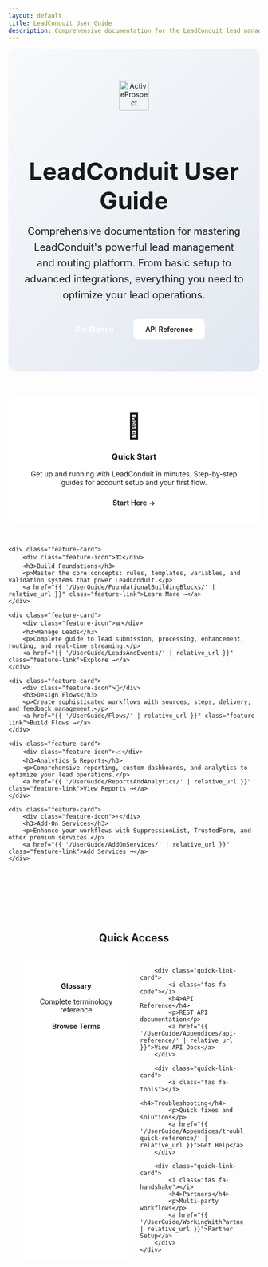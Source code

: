 ```yaml
---
layout: default
title: LeadConduit User Guide
description: Comprehensive documentation for the LeadConduit lead management platform
---
```


<div class="hero-section">
    <div class="hero-content">
        <img src="{{ '/images/activeprospect_logo.png' | relative_url }}" alt="ActiveProspect" class="hero-logo">
        <h1 class="hero-title">LeadConduit User Guide</h1>
        <p class="hero-description">
            Comprehensive documentation for mastering LeadConduit's powerful lead management and routing platform. 
            From basic setup to advanced integrations, everything you need to optimize your lead operations.
        </p>
        <div class="hero-actions">
            <a href="{{ '/UserGuide/GettingStarted/' | relative_url }}" class="btn btn-primary">Get Started</a>
            <a href="{{ '/UserGuide/Appendices/api-reference/' | relative_url }}" class="btn btn-secondary">API Reference</a>
        </div>
    </div>
</div>

<div class="features-grid">
    <div class="feature-card">
        <div class="feature-icon">🚀</div>
        <h3>Quick Start</h3>
        <p>Get up and running with LeadConduit in minutes. Step-by-step guides for account setup and your first flow.</p>
        <a href="{{ '/UserGuide/GettingStarted/' | relative_url }}" class="feature-link">Start Here →</a>
    </div>
    
    <div class="feature-card">
        <div class="feature-icon">🏗️</div>
        <h3>Build Foundations</h3>
        <p>Master the core concepts: rules, templates, variables, and validation systems that power LeadConduit.</p>
        <a href="{{ '/UserGuide/FoundationalBuildingBlocks/' | relative_url }}" class="feature-link">Learn More →</a>
    </div>
    
    <div class="feature-card">
        <div class="feature-icon">📊</div>
        <h3>Manage Leads</h3>
        <p>Complete guide to lead submission, processing, enhancement, routing, and real-time streaming.</p>
        <a href="{{ '/UserGuide/LeadsAndEvents/' | relative_url }}" class="feature-link">Explore →</a>
    </div>
    
    <div class="feature-card">
        <div class="feature-icon">🔄</div>
        <h3>Design Flows</h3>
        <p>Create sophisticated workflows with sources, steps, delivery, and feedback management.</p>
        <a href="{{ '/UserGuide/Flows/' | relative_url }}" class="feature-link">Build Flows →</a>
    </div>
    
    <div class="feature-card">
        <div class="feature-icon">📈</div>
        <h3>Analytics & Reports</h3>
        <p>Comprehensive reporting, custom dashboards, and analytics to optimize your lead operations.</p>
        <a href="{{ '/UserGuide/ReportsAndAnalytics/' | relative_url }}" class="feature-link">View Reports →</a>
    </div>
    
    <div class="feature-card">
        <div class="feature-icon">⚡</div>
        <h3>Add-On Services</h3>
        <p>Enhance your workflows with SuppressionList, TrustedForm, and other premium services.</p>
        <a href="{{ '/UserGuide/AddOnServices/' | relative_url }}" class="feature-link">Add Services →</a>
    </div>
</div>

<div class="quick-access">
    <h2>Quick Access</h2>
    <div class="quick-links-grid">
        <div class="quick-link-card">
            <i class="fas fa-book"></i>
            <h4>Glossary</h4>
            <p>Complete terminology reference</p>
            <a href="{{ '/UserGuide/Appendices/glossary/' | relative_url }}">Browse Terms</a>
        </div>
        
        <div class="quick-link-card">
            <i class="fas fa-code"></i>
            <h4>API Reference</h4>
            <p>REST API documentation</p>
            <a href="{{ '/UserGuide/Appendices/api-reference/' | relative_url }}">View API Docs</a>
        </div>
        
        <div class="quick-link-card">
            <i class="fas fa-tools"></i>
            <h4>Troubleshooting</h4>
            <p>Quick fixes and solutions</p>
            <a href="{{ '/UserGuide/Appendices/troubleshooting-quick-reference/' | relative_url }}">Get Help</a>
        </div>
        
        <div class="quick-link-card">
            <i class="fas fa-handshake"></i>
            <h4>Partners</h4>
            <p>Multi-party workflows</p>
            <a href="{{ '/UserGuide/WorkingWithPartners/' | relative_url }}">Partner Setup</a>
        </div>
    </div>
</div>

<style>
/* Hero Section */
.hero-section {
    text-align: center;
    padding: 4rem 2rem;
    background: linear-gradient(135deg, #f8fafc 0%, #e2e8f0 100%);
    border-radius: 1rem;
    margin-bottom: 3rem;
}

.hero-logo {
    height: 60px;
    margin-bottom: 1.5rem;
}

.hero-title {
    font-size: 3rem;
    font-weight: 700;
    color: var(--text-primary);
    margin-bottom: 1rem;
}

.hero-description {
    font-size: 1.25rem;
    color: var(--text-secondary);
    max-width: 600px;
    margin: 0 auto 2rem auto;
    line-height: 1.6;
}

.hero-actions {
    display: flex;
    gap: 1rem;
    justify-content: center;
    flex-wrap: wrap;
}

.btn {
    display: inline-block;
    padding: 0.75rem 1.5rem;
    border-radius: 0.5rem;
    text-decoration: none;
    font-weight: 600;
    transition: all 0.2s;
}

.btn-primary {
    background: var(--primary-color);
    color: white;
}

.btn-primary:hover {
    background: #1d4ed8;
    text-decoration: none;
}

.btn-secondary {
    background: white;
    color: var(--primary-color);
    border: 2px solid var(--primary-color);
}

.btn-secondary:hover {
    background: var(--primary-color);
    color: white;
    text-decoration: none;
}

/* Features Grid */
.features-grid {
    display: grid;
    grid-template-columns: repeat(auto-fit, minmax(300px, 1fr));
    gap: 2rem;
    margin-bottom: 4rem;
}

.feature-card {
    background: white;
    border: 1px solid var(--border-color);
    border-radius: 0.75rem;
    padding: 2rem;
    text-align: center;
    transition: all 0.2s;
}

.feature-card:hover {
    border-color: var(--primary-color);
    box-shadow: var(--shadow-lg);
    transform: translateY(-2px);
}

.feature-icon {
    font-size: 3rem;
    margin-bottom: 1rem;
    display: block;
}

.feature-card h3 {
    color: var(--text-primary);
    margin-bottom: 1rem;
}

.feature-card p {
    color: var(--text-secondary);
    margin-bottom: 1.5rem;
}

.feature-link {
    color: var(--primary-color);
    font-weight: 600;
    text-decoration: none;
}

.feature-link:hover {
    text-decoration: underline;
}

/* Quick Access */
.quick-access {
    background: var(--sidebar-bg);
    border-radius: 0.75rem;
    padding: 2rem;
}

.quick-access h2 {
    text-align: center;
    margin-bottom: 2rem;
    color: var(--text-primary);
}

.quick-links-grid {
    display: grid;
    grid-template-columns: repeat(auto-fit, minmax(200px, 1fr));
    gap: 1.5rem;
}

.quick-link-card {
    background: white;
    border: 1px solid var(--border-color);
    border-radius: 0.5rem;
    padding: 1.5rem;
    text-align: center;
    transition: all 0.2s;
}

.quick-link-card:hover {
    border-color: var(--primary-color);
    box-shadow: var(--shadow);
}

.quick-link-card i {
    font-size: 2rem;
    color: var(--primary-color);
    margin-bottom: 1rem;
}

.quick-link-card h4 {
    margin-bottom: 0.5rem;
    color: var(--text-primary);
}

.quick-link-card p {
    font-size: 0.875rem;
    color: var(--text-secondary);
    margin-bottom: 1rem;
}

.quick-link-card a {
    color: var(--primary-color);
    font-weight: 600;
    text-decoration: none;
    font-size: 0.875rem;
}

.quick-link-card a:hover {
    text-decoration: underline;
}

/* Responsive */
@media (max-width: 768px) {
    .hero-title {
        font-size: 2rem;
    }
    
    .hero-description {
        font-size: 1rem;
    }
    
    .hero-actions {
        flex-direction: column;
        align-items: center;
    }
    
    .btn {
        width: 200px;
    }
}
</style>